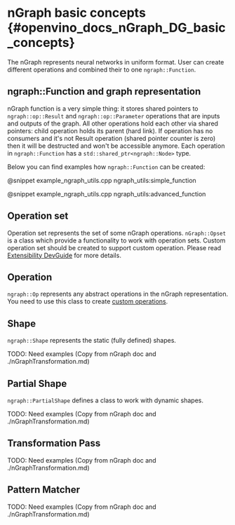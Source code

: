 # nGraph basic concepts {#openvino_docs_nGraph_DG_basic_concepts}

The nGraph represents neural networks in uniform format. User can create different operations and combined their to one `ngraph::Function`.

## ngraph::Function and graph representation <a name="ngraph_function"></a>

nGraph function is a very simple thing: it stores shared pointers to `ngraph::op::Result` and `ngraph::op::Parameter` operations that are inputs and outputs of the graph. 
All other operations hold each other via shared pointers: child operation holds its parent (hard link). If operation has no consumers and it's not Result operation
(shared pointer counter is zero) then it will be destructed and won't be accessible anymore. Each operation in `ngraph::Function` has a `std::shared_ptr<ngraph::Node>` type.

Below you can find examples how `ngraph::Function` can be created:

@snippet example_ngraph_utils.cpp ngraph_utils:simple_function

@snippet example_ngraph_utils.cpp ngraph_utils:advanced_function

## Operation set

Operation set represents the set of some nGraph operations. `nGraph::Opset` is a class which provide a functionality to work with operation sets.
Custom operation set should be created to support custom operation. Please read [Extensibility DevGuide](../IE_DG/Extensibility_DG/Intro.md) for more details.

## Operation

`ngraph::Op` represents any abstract operations in the nGraph representation. You need to use this class to create [custom operations](../IE_DG/Extensibility_DG/AddingNGraphOps.md).

## Shape

`ngraph::Shape` represents the static (fully defined) shapes.

TODO: Need examples (Copy from nGraph doc and ./nGraphTransformation.md)

## Partial Shape

`ngraph::PartialShape` defines a class to work with dynamic shapes.

TODO: Need examples (Copy from nGraph doc and ./nGraphTransformation.md)


## Transformation Pass

TODO: Need examples (Copy from nGraph doc and ./nGraphTransformation.md)

## Pattern Matcher

TODO: Need examples (Copy from nGraph doc and ./nGraphTransformation.md)
